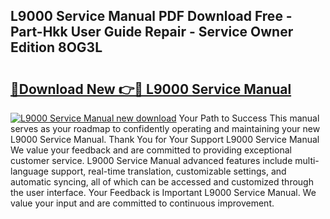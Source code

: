 ## L9000 Service Manual PDF Download Free - Part-Hkk User Guide Repair - Service Owner Edition 8OG3L

# <h2><a href="http://bc80653.oget.top/?id=L9000+Service+Manual">🔗Download New 👉🔴 L9000 Service Manual</a></h2>

[![L9000 Service Manual new download](https://i.imgur.com/5g1atiW.png)](http://bc80653.oget.top/?id=L9000+Service+Manual)
Your Path to Success This manual serves as your roadmap to confidently operating and maintaining your new L9000 Service Manual. Thank You for Your Support L9000 Service Manual We value your feedback and are committed to providing exceptional customer service. L9000 Service Manual advanced features include multi-language support, real-time translation, customizable settings, and automatic syncing, all of which can be accessed and customized through the user interface. Your Feedback is Important L9000 Service Manual. We value your input and are committed to continuous improvement.
